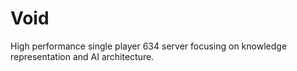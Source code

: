# Void

High performance single player 634 server focusing on knowledge representation and AI architecture.